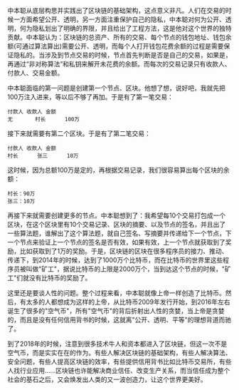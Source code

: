中本聪从底层构思并实践出了区块链的基础架构，这点意义非凡。人们在交易的时候一方面希望公开、透明，另一方面注重保护自己的隐私，中本聪对何为公开、透明，何为隐私划出了明确的界限，并且给出了工程方法，这是他对这个世界的独特贡献。中本聪认为：区块链的总资产、所有的交易、每个节点的钱包地址、钱包余额(可通过算法算出)需要公开、透明，而每个人打开钱包花费余额的过程是需要保证隐私的。当涉及到节点交易的时候，节点首先判断是否是自己的交易，如果是，再通过“非对称算法”和私钥来解开未花费的余额。而每次的交易记录只有收款人、付款人、交易金额。

中本聪面临的第一问题是创建第一个节点、区块。他想了想，说好吧，我就先把100万注入进来，等以后不够了再加。于是有了第一笔交易：

```
付款人	收款人	金额
无		村长		100万
```

接下来就需要有第二个区块。于是有了第二笔交易：

```
付款人	收款人	金额
村长		张三		10万
```

这时候，因为总额100万是定的，再根据交易记录，我们很容易算出每个区块的余额：

```
村长：90万
张三：10万
```

再接下来就需要创建更多的节点。中本聪想到了：我希望每10个交易打包成一个区块，在这个区块里有10个交易记录、区块的摘要、以及节点的签名，并且出了一些算法题，谁解出了这个算法题，就自己签名、写摘要并传递给下一个节点，下一个节点来验证上一个节点的签名是否有效，如果有效，上一个节点就获取到了奖励，比如获取到了1万的奖励。于是，区块链的区块在很多程序员的接力、推动、传递下，到2014年的时候，达到了1000万个比特币，而在比特币的世界里这些程序员被叫做"矿工"，据说比特币的上限是2000万个，当到达这个节点的时候，"矿工"们就没有比特币的奖励了。

这里还是要谈人性的问题。整个过程来看，中本聪就像上帝一样创造了比特币。然后，有太多的人都想成为这样的上帝，从比特币2009年发行开始，到2016年左右诞生了很多的"空气币"，所有"空气币"的背后折射出人性的贪婪，当上帝是贪婪的，而且是没有任何信用背书的时候，这就离"公开、透明、平等"的理想背道而驰了。

到了2018年的时候，注意到很多技术牛人和资本都进入了区块链，但这一次不是空气币，而是实实在在的作为。有些人解决区块链的基础架构，有些人解决算法、安全问题，有些人提高区块链的效率，有些提供信用背书比如比特币交易所，有些人找行业应用......区块链也许能解决商业信任、改变生产关系，而当信任成为整个社会的基石之后，又会焕发出人类的又一波创造力，让这个世界更美好。